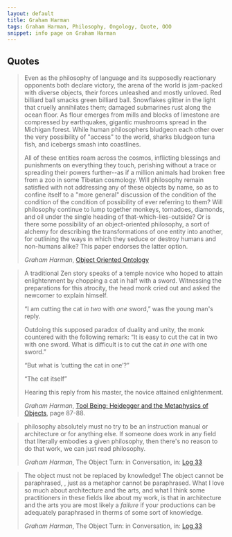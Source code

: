```yaml
---
layout: default
title: Graham Harman
tags: Graham Harman, Philosophy, Ongology, Quote, OOO
snippet: info page on Graham Harman
---
```


## Quotes

> Even as the philosophy of language and its supposedly reactionary opponents
> both declare victory, the arena of the world is jam-packed with diverse
> objects, their forces unleashed and mostly unloved. Red billiard ball smacks
> green billiard ball. Snowflakes glitter in the light that cruelly annihilates
> them; damaged submarines rust along the ocean floor. As flour emerges from
> mills and blocks of limestone are compressed by earthquakes, gigantic
> mushrooms spread in the Michigan forest. While human philosophers bludgeon
> each other over the very possibility of "access" to the world, sharks
> bludgeon tuna fish, and icebergs smash into coastlines.
>
> All of these entities roam across the cosmos, inflicting blessings and
> punishments on everything they touch, perishing without a trace or spreading
> their powers further--as if a million animals had broken free from a zoo in
> some Tibetan cosmology. Will philosophy remain satisfied with not addressing
> any of these objects by name, so as to confine itself to a "more general"
> discussion of the condition of the condition of the condition of possibility
> of ever referring to them? Will philosophy continue to lump together monkeys,
> tornadoes, diamonds, and oil under the single heading of
> that-which-lies-outside? Or is there some possibility of an object-oriented
> philosophy, a sort of alchemy for describing the transformations of one
> entity into another, for outlining the ways in which they seduce or destroy
> humans and non-humans alike? This paper endorses the latter option.
>
> <cite>Graham Harman</cite>, [Object Oriented
> Ontology](http://www.beyng.com/OOP.html)

> A traditional Zen story speaks of a temple novice who hoped to attain
> enlightenment by chopping a cat in half with a sword. Witnessing the
> preparations for this atrocity, the head monk cried out and asked the
> newcomer to explain himself.
>
> “I am cutting the cat _in two_ with _one_ sword,” was the young man's reply.
>
> Outdoing this supposed paradox of duality and unity, the monk countered with
> the following remark: “It is easy to cut the cat in two with one sword. What is
> difficult is to cut the cat _in one_ with one sword.”
>
> “But what is ‘cutting the cat in one’?”
>
> “The cat itself”
>
> Hearing this reply from his master, the novice attained enlightenment.
>
> <cite>Graham Harman</cite>, [Tool Being: Heidegger and the Metaphysics of
> Objects](http://www.amazon.co.uk/gp/product/0812694449/ref=as_li_ss_tl?ie=UTF8&camp=1634&creative=19450&creativeASIN=0812694449&linkCode=as2&tag=zmlka-21),
> page 87-88.

> philosophy absolutely must no try to be an instruction manual or architecture
> or for anything else. If someone does work in any field that literally
> embodies a given philosophy, then there's no reason to do that work, we can
> just read philosophy.
>
> <cite>Graham Harman</cite>, The Object Turn: in Conversation, in: [Log
> 33](http://www.anycorp.com/log/33)

> The object must not be replaced by knowledge! The object cannot be
> paraphrased, , just as a metaphor cannot be paraphrased. What I love so much
> about architecture and the arts, and what I think some practitioners in these
> fields like about my work, is that in architecture and the arts you are most
> likely a _failure_ if your productions can be adequately paraphrased in
> therms of some sort of knowledge. 
> 
> <cite>Graham Harman</cite>, The Object Turn: in Conversation, in: [Log
> 33](http://www.anycorp.com/log/33)
